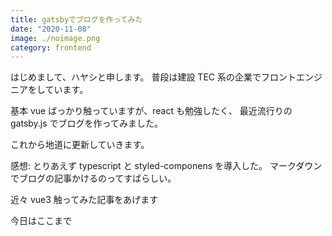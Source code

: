```yaml
---
title: gatsbyでブログを作ってみた
date: "2020-11-08"
image: ./noimage.png
category: frontend
---
```


はじめまして、ハヤシと申します。
普段は建設 TEC 系の企業でフロントエンジニアをしています。

基本 vue ばっかり触っていますが、react も勉強したく、
最近流行りの gatsby.js でブログを作ってみました。

これから地道に更新していきます。

感想:
とりあえず typescript と styled-componens を導入した。
マークダウンでブログの記事かけるのってすばらしい。

近々 vue3 触ってみた記事をあげます

今日はここまで
